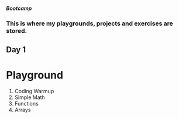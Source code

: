 ##### Bootcamp

### This is where my playgrounds, projects and exercises are stored.

## Day 1

# Playground

1. Coding Warmup
2. Simple Math
3. Functions
4. Arrays
